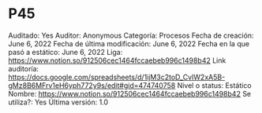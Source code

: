 # P45

Auditado: Yes
Auditor: Anonymous
Categoría: Procesos
Fecha de creación: June 6, 2022
Fecha de última modificación: June 6, 2022
Fecha en la que pasó a estático: June 6, 2022
Liga: https://www.notion.so/912506cec1464fccaebeb996c1498b42
Link auditoría: https://docs.google.com/spreadsheets/d/1ijM3c2toD_CvIW2xA5B-gMz8B6MFrv1eH6yph772y9s/edit#gid=474740758
Nivel o status: Estático
Nombre: https://www.notion.so/912506cec1464fccaebeb996c1498b42 
Se utiliza?: Yes
Última versión: 1.0
